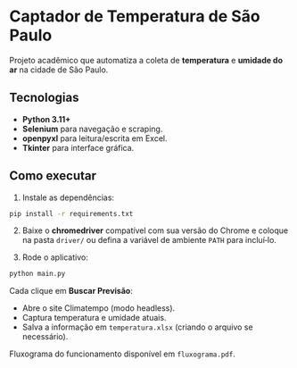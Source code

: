 # Captador de Temperatura de São Paulo

Projeto acadêmico que automatiza a coleta de **temperatura** e **umidade do ar** na cidade de São Paulo.

## Tecnologias

- **Python 3.11+**
- **Selenium** para navegação e scraping.
- **openpyxl** para leitura/escrita em Excel.
- **Tkinter** para interface gráfica.

## Como executar

1. Instale as dependências:

```bash
pip install -r requirements.txt
```

2. Baixe o **chromedriver** compatível com sua versão do Chrome e coloque na pasta `driver/` ou defina a variável de ambiente `PATH` para incluí‑lo.

3. Rode o aplicativo:

```bash
python main.py
```

Cada clique em **Buscar Previsão**:
- Abre o site Climatempo (modo headless).
- Captura temperatura e umidade atuais.
- Salva a informação em `temperatura.xlsx` (criando o arquivo se necessário).

Fluxograma do funcionamento disponível em `fluxograma.pdf`.
